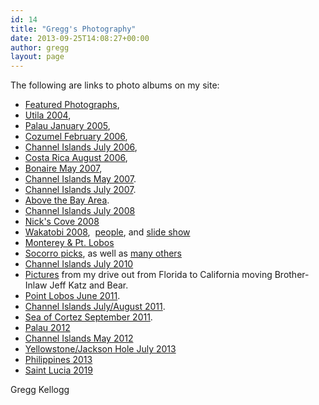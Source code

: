 ```yaml
---
id: 14
title: "Gregg's Photography"
date: 2013-09-25T14:08:27+00:00
author: gregg
layout: page
---
```

The following are links to photo albums on my site:

  * [Featured Photographs](/galleries/Featured%20Web%20Gallery/index.html), 
  * [Utila 2004](/galleries/Utila%202004/index.html), 
  * [Palau January 2005](/galleries/Palau%202005-01/index.html), 
  * [Cozumel February 2006](/galleries/Palau%202005-01/index.html), 
  * [Channel Islands July 2006](/galleries/Channel%20Islands%202006-07-15/index.html), 
  * [Costa Rica August 2006](/galleries/Costa%20Rica%202006-08/index.html), 
  * [Bonaire May 2007](/galleries/Bonaire%202007-05/index.html), 
  * [Channel Islands May 2007](/galleries/Channel%20Islands%202007-05/index.html). 
  * [Channel Islands July 2007](/galleries/Channel%20Islands%202010-07/index.html). 
  * [Above the Bay Area](/galleries/Above%20the%20Bay%20Area/index.html). 
  * [Channel Islands July 2008](/galleries/Channel%20Islands%202008-07/index.html)
  * [Nick's Cove 2008](/galleries/Nick's%20Cove/index.html)
  * [Wakatobi 2008](/galleries/Wakatobi%202008/index.html),  [people](/galleries/Wakatobi%20People/index.html), and  [slide show](http://www.youtube.com/watch?v=hKPmnpv7tq0) 
  * [Monterey & Pt. Lobos](/galleries/Monterey%20January%202009/index.html) 
  * [Socorro picks](/galleries/Socorro%20Picks/index.html), as well as [many others](/galleries/Socorro%202010-04/index.html)
  * [Channel Islands July 2010](/galleries/Channel%20Islands%202010-07/index.html)
  * [Pictures](/galleries/Western%20Road%20Trip/index.html) from my drive out from Florida to California moving Brother-Inlaw Jeff Katz and Bear. 
  * [Point Lobos June 2011](/galleries/PtLobos2011-06/index.html). 
  * [Channel Islands July/August 2011](/galleries/Western%20Road%20Trip/index.html). 
  * [Sea of Cortez September 2011](/galleries/Sea%20of%20Cortez%202011-09/index.html). 
  * [Palau 2012](/galleries/Palau%202012-01/index.html)
  * [Channel Islands May 2012](/galleries/Channel%20Islands%202012-05/index.html)
  * [Yellowstone/Jackson Hole July 2013](/galleries/Yellowstone%202013-07/index.html)
  * [Philippines 2013](/galleries/Philippines-2013-09/index.html)
  * [Saint Lucia 2019](https://lightroom.adobe.com/gallery/7b25cc9c355b4a5dbc0e0e2c81bdd444/albums/296b71578b064011912583f6f7f6df84/assets)

Gregg Kellogg